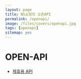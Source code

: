 ```yaml
---
layout: page
title: NS쇼핑의 오픈API
permalink: /openapi/
image: /files/covers/openapi.jpg
tags: [openapi]
sitemap: yes
---
```


# OPEN-API
* [제휴용 API](https://github.com/nsshopping/Affilicte-API)
